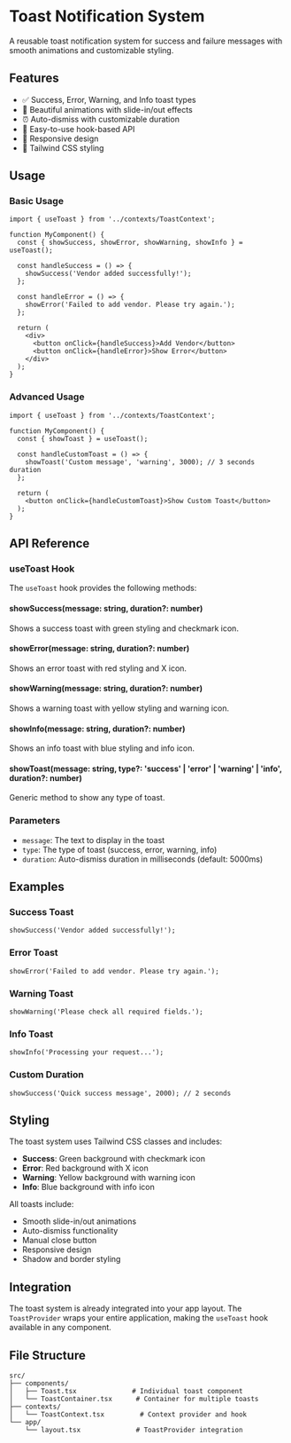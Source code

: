 # Toast Notification System

A reusable toast notification system for success and failure messages with smooth animations and customizable styling.

## Features

- ✅ Success, Error, Warning, and Info toast types
- 🎨 Beautiful animations with slide-in/out effects
- ⏰ Auto-dismiss with customizable duration
- 🎯 Easy-to-use hook-based API
- 📱 Responsive design
- 🎨 Tailwind CSS styling

## Usage

### Basic Usage

```tsx
import { useToast } from '../contexts/ToastContext';

function MyComponent() {
  const { showSuccess, showError, showWarning, showInfo } = useToast();

  const handleSuccess = () => {
    showSuccess('Vendor added successfully!');
  };

  const handleError = () => {
    showError('Failed to add vendor. Please try again.');
  };

  return (
    <div>
      <button onClick={handleSuccess}>Add Vendor</button>
      <button onClick={handleError}>Show Error</button>
    </div>
  );
}
```

### Advanced Usage

```tsx
import { useToast } from '../contexts/ToastContext';

function MyComponent() {
  const { showToast } = useToast();

  const handleCustomToast = () => {
    showToast('Custom message', 'warning', 3000); // 3 seconds duration
  };

  return (
    <button onClick={handleCustomToast}>Show Custom Toast</button>
  );
}
```

## API Reference

### useToast Hook

The `useToast` hook provides the following methods:

#### showSuccess(message: string, duration?: number)
Shows a success toast with green styling and checkmark icon.

#### showError(message: string, duration?: number)
Shows an error toast with red styling and X icon.

#### showWarning(message: string, duration?: number)
Shows a warning toast with yellow styling and warning icon.

#### showInfo(message: string, duration?: number)
Shows an info toast with blue styling and info icon.

#### showToast(message: string, type?: 'success' | 'error' | 'warning' | 'info', duration?: number)
Generic method to show any type of toast.

### Parameters

- `message`: The text to display in the toast
- `type`: The type of toast (success, error, warning, info)
- `duration`: Auto-dismiss duration in milliseconds (default: 5000ms)

## Examples

### Success Toast
```tsx
showSuccess('Vendor added successfully!');
```

### Error Toast
```tsx
showError('Failed to add vendor. Please try again.');
```

### Warning Toast
```tsx
showWarning('Please check all required fields.');
```

### Info Toast
```tsx
showInfo('Processing your request...');
```

### Custom Duration
```tsx
showSuccess('Quick success message', 2000); // 2 seconds
```

## Styling

The toast system uses Tailwind CSS classes and includes:

- **Success**: Green background with checkmark icon
- **Error**: Red background with X icon  
- **Warning**: Yellow background with warning icon
- **Info**: Blue background with info icon

All toasts include:
- Smooth slide-in/out animations
- Auto-dismiss functionality
- Manual close button
- Responsive design
- Shadow and border styling

## Integration

The toast system is already integrated into your app layout. The `ToastProvider` wraps your entire application, making the `useToast` hook available in any component.

## File Structure

```
src/
├── components/
│   ├── Toast.tsx              # Individual toast component
│   └── ToastContainer.tsx      # Container for multiple toasts
├── contexts/
│   └── ToastContext.tsx         # Context provider and hook
└── app/
    └── layout.tsx              # ToastProvider integration
```
